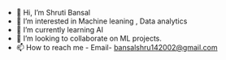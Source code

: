 - 👋 Hi, I’m Shruti Bansal
- 👀 I’m interested in Machine leaning , Data analytics
- 🌱 I’m currently learning AI
- 💞️ I’m looking to collaborate on ML projects.
- 📫 How to reach me - Email- bansalshru142002@gmail.com

<!---
shrutibansal14/shrutibansal14 is a ✨ special ✨ repository because its `README.md` (this file) appears on your GitHub profile.
You can click the Preview link to take a look at your changes.
--->
